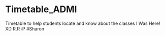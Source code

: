 # Timetable_ADMI
Timetable to help students locate and know about the classes 
I Was Here! XD
R.R :P
#Sharon
